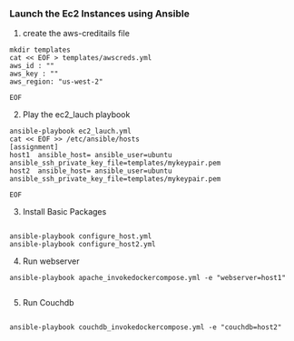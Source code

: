 

### Launch the Ec2 Instances using Ansible
1. create the aws-creditails file
```
mkdir templates
cat << EOF > templates/awscreds.yml
aws_id : ""
aws_key : ""
aws_region: "us-west-2"

EOF

```
2. Play the ec2_lauch playbook

```
ansible-playbook ec2_lauch.yml 
cat << EOF >> /etc/ansible/hosts
[assignment]
host1  ansible_host= ansible_user=ubuntu ansible_ssh_private_key_file=templates/mykeypair.pem
host2  ansible_host= ansible_user=ubuntu ansible_ssh_private_key_file=templates/mykeypair.pem

EOF

```


3. Install Basic Packages

```

ansible-playbook configure_host.yml
ansible-playbook configure_host2.yml

```

4. Run webserver
```
ansible-playbook apache_invokedockercompose.yml -e "webserver=host1"


```

5. Run Couchdb
```

ansible-playbook couchdb_invokedockercompose.yml -e "couchdb=host2"

```

